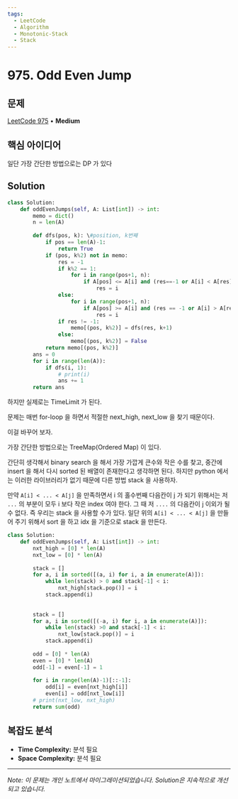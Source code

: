 ```yaml
---
tags:
  - LeetCode
  - Algorithm
  - Monotonic-Stack
  - Stack
---
```


# 975. Odd Even Jump

## 문제

[LeetCode 975](https://leetcode.com/problems/odd-even-jump/) • **Medium**

## 핵심 아이디어

일단 가장 간단한 방법으로는 DP 가 있다

## Solution

```python
class Solution:
    def oddEvenJumps(self, A: List[int]) -> int:
        memo = dict()
        n = len(A)
        
        def dfs(pos, k): \#position, k번째
            if pos == len(A)-1:
                return True
            if (pos, k%2) not in memo:
                res = -1
                if k%2 == 1:
                    for i in range(pos+1, n):
                        if A[pos] <= A[i] and (res==-1 or A[i] < A[res]):
                            res = i
                else:
                    for i in range(pos+1, n):
                        if A[pos] >= A[i] and (res == -1 or A[i] > A[res]):
                            res = i
                if res != -1:
                    memo[(pos, k%2)] = dfs(res, k+1)
                else:
                    memo[(pos, k%2)] = False
            return memo[(pos, k%2)]
        ans = 0
        for i in range(len(A)):
            if dfs(i, 1):
                # print(i)
                ans += 1
        return ans
```

하지만 실제로는 TimeLimit 가 된다.

문제는 매번 for-loop 을 하면서 적절한 next_high, next_low 을 찾기 때문이다.

이걸 바꾸어 보자.

가장 간단한 방법으로는 TreeMap(Ordered Map) 이 있다.

간단히 생각해서 binary search 을 해서 가장 가깝게 큰수와 작은 수를 찾고, 중간에 insert 을 해서 다시 sorted 된 배열이 존재한다고 생각하면 된다. 하지만 python 에서는 이러한 라이브러리가 없기 때문에 다른 방법 stack 을 사용하자.

만약 `A[i] < ... < A[j]` 을 만족하면서 i 의 홀수번째 다음칸이 j 가 되기 위해서는 저 `...` 의 부분이 모두 i 보다 작은 index 여야 한다. 그 때 저 `....` 의 다음칸이 j 이외가 될 수 없다. 즉 우리는 stack 을 사용할 수가 있다. 일단 위의 `A[i] < ... < A[j]` 을 만들어 주기 위해서 sort 을 하고 idx 을 기준으로 stack 을 만든다.

```python
class Solution:
    def oddEvenJumps(self, A: List[int]) -> int:
        nxt_high = [0] * len(A)
        nxt_low = [0] * len(A)
        
        stack = []
        for a, i in sorted([(a, i) for i, a in enumerate(A)]):
            while len(stack) > 0 and stack[-1] < i:
                nxt_high[stack.pop()] = i
            stack.append(i)
            
        
        stack = []
        for a, i in sorted([(-a, i) for i, a in enumerate(A)]):
            while len(stack) >0 and stack[-1] < i:
                nxt_low[stack.pop()] = i
            stack.append(i)
        
        odd = [0] * len(A)
        even = [0] * len(A)
        odd[-1] = even[-1] = 1
        
        for i in range(len(A)-1)[::-1]:
            odd[i] = even[nxt_high[i]]
            even[i] = odd[nxt_low[i]]
        # print(nxt_low, nxt_high)
        return sum(odd)
```

## 복잡도 분석

- **Time Complexity:** 분석 필요
- **Space Complexity:** 분석 필요

---

*Note: 이 문제는 개인 노트에서 마이그레이션되었습니다. Solution은 지속적으로 개선되고 있습니다.*
